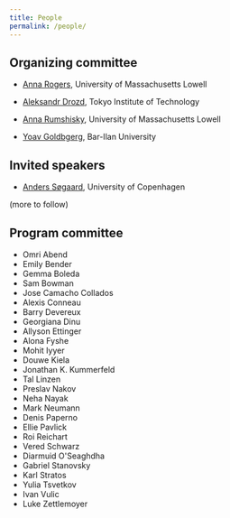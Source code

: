 ```yaml
---
title: People
permalink: /people/
---
```


## Organizing committee

* [Anna Rogers](http://www.cs.uml.edu/~arogers/), University of Massachusetts Lowell

* [Aleksandr Drozd](http://blackbird.pw/), Tokyo Institute of Technology

* [Anna Rumshisky](http://www.cs.uml.edu/~arum/), University of Massachusetts Lowell

* [Yoav Goldbgerg](https://www.cs.bgu.ac.il/~yoavg/uni/), Bar-Ilan University

## Invited speakers

* [Anders Søgaard](https://anderssoegaard.github.io/), University of Copenhagen

(more to follow)

## Program committee
  
* Omri Abend
* Emily Bender 
* Gemma Boleda
* Sam Bowman 
* Jose Camacho Collados 
* Alexis Conneau
* Barry Devereux
* Georgiana Dinu
* Allyson Ettinger 
* Alona Fyshe 
* Mohit Iyyer 
* Douwe Kiela
* Jonathan K. Kummerfeld
* Tal Linzen
* Preslav Nakov 
* Neha Nayak
* Mark Neumann
* Denis Paperno 
* Ellie Pavlick 
* Roi Reichart
* Vered Schwarz
* Diarmuid O'Seaghdha
* Gabriel Stanovsky
* Karl Stratos
* Yulia Tsvetkov
* Ivan Vulic 
* Luke Zettlemoyer 
